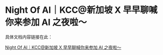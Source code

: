 # Night Of AI｜KCC@新加坡 X 早早聊喊你来参加 AI 之夜啦～

具体文档内容链接在此：

[Night Of AI｜KCC@新加坡 X 早早聊喊你来参加 AI 之夜啦～][1]

[1]: https://kaiyuanshe.feishu.cn/docx/DrdDdkPsloFdLdxzEW7c7qpWn3d